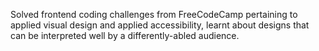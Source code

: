 Solved frontend coding challenges from FreeCodeCamp pertaining to applied visual design and applied accessibility, learnt about designs that can be interpreted well by a differently-abled audience.